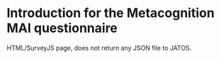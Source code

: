 # Introduction for the Metacognition MAI questionnaire

HTML/SurveyJS page, does not return any JSON file to JATOS.
